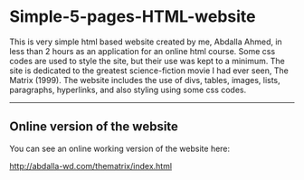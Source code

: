 # Simple-5-pages-HTML-website
This is very simple html based website created by me, Abdalla Ahmed, in less than 2 hours as an application for an online html course. Some css codes are used to style the site, but their use was kept to a minimum. The site is dedicated to the greatest science-fiction movie I had ever seen, The Matrix (1999). The website includes the use of divs, tables, images, lists, paragraphs, hyperlinks, and also styling using some css codes.

-------------------------------
Online version of the website
-------------------------------
You can see an online working version of the website here:

http://abdalla-wd.com/thematrix/index.html

